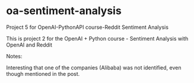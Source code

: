 # oa-sentiment-analysis
Project 5 for OpenAI-PythonAPI course-Reddit Sentiment Analysis 


This is project 2 for the OpenAI + Python course - Sentiment Analysis with OpenAI and Reddit

Notes:

Interesting that one of the companies (Alibaba) was not identified, even though mentioned in the post.
